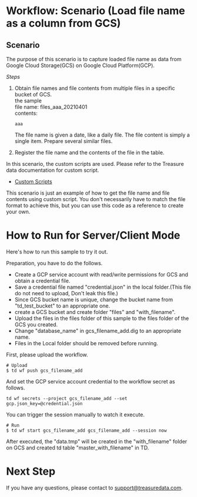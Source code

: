 # Workflow: Scenario (Load file name as a column from GCS)

## Scenario

The purpose of this scenario is to capture loaded file name as data from Google Cloud Storage(GCS) on Google Cloud Platform(GCP).


*Steps*
1. Obtain file names and file contents from multiple files in a specific bucket of GCS.
   <br>the sample
   <br>file name: files_aaa_20210401
   <br>contents:
   ```
   aaa
   ```
   The file name is given a date, like a daily file. The file content is simply a single item. Prepare several similar files.


2. Register the file name and the contents of the file in the table.

In this scenario, the custom scripts are used. Please refer to the Treasure data documentation for custom script.

 - [Custom Scripts](https://docs.treasuredata.com/display/public/PD/Custom+Scripts)

This scenario is just an example of how to get the file name and file contents using custom script. You don't necessarily have to match the file format to achieve this, but you can use this code as a reference to create your own.

# How to Run for Server/Client Mode
Here's how to run this sample to try it out.

Preparation, you have to do the follows.
- Create a GCP service account with read/write permissions for GCS and obtain a credential file.
- Save a credential file named "credential.json" in the local folder.(This file do not need to upload, Don't leak this file.)
- Since GCS bucket name is unique, change the bucket name from "td_test_bucket" to an appropriate one.
- create a GCS bucket and create folder "files" and "with_filename".
- Upload the files in the files folder of this sample to the files folder of the GCS you created.
- Change "database_name" in gcs_filename_add.dig to an appropriate name.
- Files in the Local folder should be removed before running.


First, please upload the workflow.

    # Upload
    $ td wf push gcs_filename_add

And set the GCP service account credential to the workflow secret as follows.

    td wf secrets --project gcs_filename_add --set gcp.json_key=@credential.json


You can trigger the session manually to watch it execute.

    # Run
    $ td wf start gcs_filename_add gcs_filename_add --session now

After executed, the "data.tmp" will be created in the "with_filename" folder on GCS and created td table "master_with_filename" in TD.


# Next Step

If you have any questions, please contact to support@treasuredata.com.
